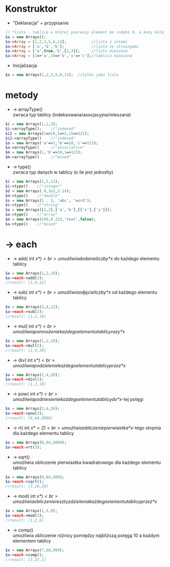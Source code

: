 # Konstruktor
* "Deklaracja" + przypisanie
```php
// *lista - tablica w której pierwszy element ma indeks 0, a kazy kolejny element ma indeks o jeden większy
$a = new Arrays();
$a->Array = [1,2,3,5,8,13];           //lista z intami
$a->Array = ['a','b','b'];            //lista ze straingami
$a->Array = ['a',true,'b',[2,3]];     //lista mieszana
$a->Array = [1=>'a',10=>'b','x'=>'c'];//tablica mieszana
```
* Inicjalizacja
```php
$a = new Arrays(1,2,3,5,8,13);  //tylko jako lista
```
# metody
* -> arrayType()<br>
zwraca typ tablicy (indeksowana/asocjacyjna/mieszana)
```php
$i = new Arrays(1,2,3);
$i->arrayType();    //"indexed"
$i2 = new Arrays(1=>10,5=>2,15=>321);
$i2->arrayType()    //"indexed"
$a = new Arrays('a'=>1,'b'=>10,'c'=>123);
$a->arrayType()     //"associative"
$m = new Arrays(1,'b'=>10,1=>123);
$m->arrayType()     //"mixed"
```
* -> type()<br>
zwraca typ danych w tablicy (o ile jest jednolity)
```php
$i = new Arrays(1,5,12);
$i->type()    //"integer"
$d = new Arrays(.0,2e3,3.14);
$d->type()    //"double"
$s = new Arrays(1 . 2, 'abc', 'word');
$s->type()    //"string"
$a = new Arrays([1,2],['a','b'],[['x'],['y']]);
$a->type()    //"array"
$m = new Arrays(100,0.333,'text',false);
$a->type()    //"mixed"
```
# -> each
* -> add( int *$x* )<br>
umożliwia dodanie liczby *$x* do każdego elementu tablicy
```php
$a = new Arrays(1,2,10);
$a->each->add(2);
//result: [3,4,12]
```
* -> sub( int *$x* )<br>
umożliwia odjęcie liczby *$x* od każdego elementu tablicy
```php
$a = new Arrays(3,4,12);
$a->each->sub(2);
//result: [1,2,10]
```
* -> mul( int *$x* )<br>
umożliwia pomnożenie każdego elementu tablicy razy *$x*
```php
$a = new Arrays(1,2,10);
$a->each->mul(2);
//result: [2,4,20]
```
* -> div( int *$x* )<br>
umożliwia podzielenie każdego elementu tablicy przez *$x*
```php
$a = new Arrays(2,4,20);
$a->each->div(2);
//result: [1,2,10]
```
* -> pow( int *$x* )<br>
umożliwia podniesienie każdego elementu tablicy do *$x*-tej potęgi
```php
$a = new Arrays(2,4,20);
$a->each->pow(3);
//result: [8,64,8000]
```
* -> rt( int *$x* = 2 )<br>
umożliwia obliczenie pierwiastka *$x*-tego stopnia dla każdego elementu tablicy
```php
$a = new Arrays(8,64,8000);
$a->each->rt(3);
```
* -> sqrt()<br>
umożliwia obliczenie pierwiastka kwadratowego dla każdego elementu tablicy
```php
$a = new Arrays(9,64,400);
$a->each->sqrt();
//result: [3,16,20]
```
* -> mod( int *$x* )<br>
umożliwia obliczenie reszty z dzielenia każdego elementu tablicy przez *$x* 
```php
$a = new Arrays(1,5,9);
$a->each->mod(3);
//result: [1,2,0]
```
* -> comp()<br>
umożliwia obliczenie różnicy pomiędzy najbliższą potęgą 10 a każdym elementem tablicy 
```php
$a = new Arrays(7,68,999);
$a->each->comp();
//result: [3,32,1]
```
